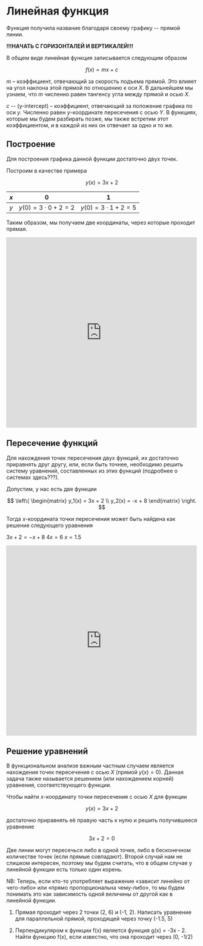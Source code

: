 # Линейная функция

Функция получила название благодаря своему графику -- прямой линии.

**!!!НАЧАТЬ С ГОРИЗОНТАЛЕЙ И ВЕРТИКАЛЕЙ!!!**

В общем виде линейная функция записывается следующим образом

$$f(x)=mx+c$$

$m$ – коэффициент, отвечающий за скорость подъема прямой. Это влияет на угол наклона этой прямой по отношению к оси $X$. В дальнейшем мы узнаем, что $m$ численно равен тангенсу угла между прямой и осью $X$.

$c$ -- (y-intercept) – коэффициент, отвечающий за положение графика по оси $y$. Численно равен $y$-координате пересечения с осью $Y$. В функциях, которые мы будем разбирать позже, мы также встретим этот коэффициентом, и в каждой из них он отвечает за одно и то же.

## Построение

Для построения графика данной функции достаточно двух точек.

Построим в качестве примера

$$y(x)=3x+2$$

| $x$ | $0$                | $1$                |
| --- | ------------------ | ------------------ |
| $y$ | $y(0)=3\cdot0+2=2$ | $y(0)=3\cdot1+2=5$ |

Таким образом, мы получаем две координаты, через которые проходит прямая.

<iframe src="https://www.desmos.com/calculator/5g46pqflpq?embed" width="500px" height="500px" style="border: 1px solid #ccc" frameborder=0></iframe>

## Пересечение функций

Для нахождения точек пересечения двух функций, их достаточно приравнять друг другу, или, если быть точнее, необходимо решить систему уравнений, составленных из этих функций (подробнее о системах здесь???).

Допустим, у нас есть две функции

$$
\left\{
\begin{matrix}
y_1(x) = 3x + 2 \\
y_2(x) = -x + 8
\end{matrix}
\right.
$$

Тогда $x$-координата точки пересечения может быть найдена как решение следующего уравнения

$3x+2=-x+8$
$4x=6$
$x=1.5$

<iframe src="https://www.desmos.com/calculator/hygte1xr8s?embed" width="500px" height="500px" style="border: 1px solid #ccc" frameborder=0></iframe>

## Решение уравнений

В функциональном анализе важным частным случаем является нахождения точек пересечения с осью $X$ (прямой $y(x)=0$). Данная задача также называется решением (или нахождением корней) уравнения, соответствующего функции.

Чтобы найти $x$-координату точки пересечения с осью $X$ для функции

$$y(x)=3x+2$$

достаточно приравнять её правую часть к нулю и решить получившееся уравнение

$$3x+2=0$$

Две линии могут пересечься либо в одной точке, либо в бесконечном количестве точек (если прямые совпадают). Второй случай нам не слишком интересен, поэтому мы будем считать, что в общем случае у линейной функции есть только один корень.

NB: Теперь, если кто-то употребляет выражение «зависит линейно от чего-либо» или «прямо пропорциональна чему-либо», то мы будем понимать это как зависимость одной величины от другой как в линейной функции.

1. Прямая проходит через 2 точки (2, 6) и (-1, 2). Написать уравнение для параллельной прямой, проходящей через точку (-1.5, 5)

2. Перпендикуляром к функции f(x) является функция g(x) = -3x - 2. Найти функцию f(x), если известно, что она проходит через (0, -1/2)